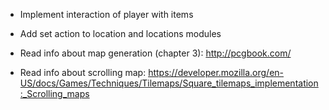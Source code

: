 * Implement interaction of player with items



* Add set action to location and locations modules



* Read info about map generation (chapter 3):
  http://pcgbook.com/

* Read info about scrolling map:
  https://developer.mozilla.org/en-US/docs/Games/Techniques/Tilemaps/Square_tilemaps_implementation:_Scrolling_maps